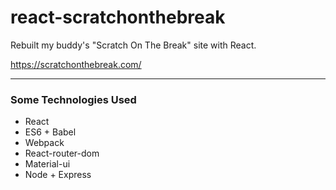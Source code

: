 # react-scratchonthebreak
Rebuilt my buddy's "Scratch On The Break" site with React.

https://scratchonthebreak.com/

- - - -

### Some Technologies Used
* React
* ES6 + Babel
* Webpack
* React-router-dom
* Material-ui
* Node + Express
